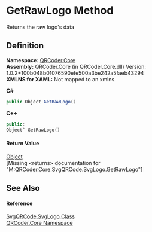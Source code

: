 # GetRawLogo Method


Returns the raw logo's data



## Definition
**Namespace:** <a href="N_QRCoder_Core.md">QRCoder.Core</a>  
**Assembly:** QRCoder.Core (in QRCoder.Core.dll) Version: 1.0.2+100b048b01076590efe500a3be242a5faeb43294  
**XMLNS for XAML:** Not mapped to an xmlns.

**C#**
``` C#
public Object GetRawLogo()
```
**C++**
``` C++
public:
Object^ GetRawLogo()
```



#### Return Value
<a href="https://learn.microsoft.com/dotnet/api/system.object" target="_blank" rel="noopener noreferrer">Object</a>  
\[Missing &lt;returns&gt; documentation for "M:QRCoder.Core.SvgQRCode.SvgLogo.GetRawLogo"\]

## See Also


#### Reference
<a href="T_QRCoder_Core_SvgQRCode_SvgLogo.md">SvgQRCode.SvgLogo Class</a>  
<a href="N_QRCoder_Core.md">QRCoder.Core Namespace</a>  
